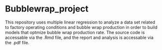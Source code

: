 # Bubblewrap_project

This repository uses multiple linear regression to analyze a data set related to factory operating conditions and bubble wrap production in order to build models that optmize bubble wrap production rate. The source code is accessable via the .Rmd file, and the report and analysis is accessable via the .pdf file.
